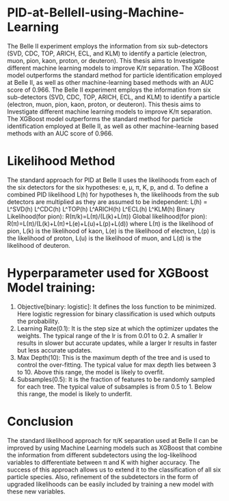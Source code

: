 # PID-at-BelleII-using-Machine-Learning
The Belle II experiment employs the information from six sub-detectors (SVD, CDC, TOP, ARICH, ECL, and KLM) to identify a particle (electron, muon, pion, kaon, proton, or deuteron). This thesis aims to Investigate different machine learning models to improve K/$\pi$ separation. The XGBoost model outperforms the standard method for particle identification employed at Belle II, as well as other machine-learning based methods with an AUC score of 0.966.
The Belle II experiment employs the information from six sub-detectors (SVD, CDC, TOP, ARICH, ECL, and KLM) to identify a particle (electron, muon, pion, kaon, proton, or deuteron). This thesis aims to Investigate different machine learning models to improve K/π separation. The XGBoost model outperforms the standard method for particle identification employed at Belle II, as well as other machine-learning based methods with an AUC score of 0.966.
# Likelihood Method
The standard approach for PID at Belle II  uses the likelihoods from each of the six detectors for the six hypotheses: e, μ, π, K, p, and d. To define a combined PID likelihood L(h) for hypotheses h, the likelihoods from the sub detectors are multiplied as they are assumed to be independent:
L(h) = L^SVD(h) L^CDC(h) L^TOP(h) L^ARICH(h) L^ECL(h) L^KLM(h)
Binary Likelihood(for pion):  R(π/k)=L(π)/(L(k)+L(π))
Global likelihood(for pion):  R(π)=L(π)/(L(k)+L(π)+L(e)+L(u)+L(p)+L(d))
where L(π) is the likelihood of pion, L(k) is the likelihood of kaon, L(e) is the likelihood of electron, L(p) is the likelihood of proton, L(u) is the likelihood of muon, and L(d) is the likelihood of deuteron.
# Hyperparameter used for XGBoost Model training:
1. Objective[binary: logistic]: It defines the loss function to be minimized. Here logistic regression for binary classification is used which outputs the probability. 
2. Learning Rate(0.1): It is the step size at which the optimizer updates the weights. The typical range of the lr is from 0.01 to 0.2. A smaller lr results in slower but accurate updates, while a larger lr results in faster but less accurate updates.
3. Max Depth(10): This is the maximum depth of the tree and is used to control the over-fitting. The typical value for max depth lies between 3 to 10. Above this range, the model is likely to overfit.
4. Subsamples(0.5): It is the fraction of features to be randomly sampled for each tree. The typical value of subsamples is from 0.5 to 1. Below this range, the model is likely to underfit.
# Conclusion
The standard likelihood approach for π/K separation used at Belle II can be improved by using Machine Learning models such as XGBoost that combine the information from different subdetectors using the log-likelihood variables to differentiate between π and K with higher accuracy. 
The success of this approach allows us to extend it to the classification of all six particle species. Also, refinement of the subdetectors in the form of upgraded likelihoods can be easily included by training a new model with these new variables.
